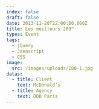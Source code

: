 ```yaml
---
index: false
draft: false
date: 2013-11-20T22:00:00.000Z
title: Les meilleurs 280™
types: Event
tags:
  - jQuery
  - Javascript
  - CSS
image:
  src: /images/uploads/280-1.jpg
datas:
  - title: Client
    text: McDonald’s
  - title: Agency
    text: DDB Paris
---
```

